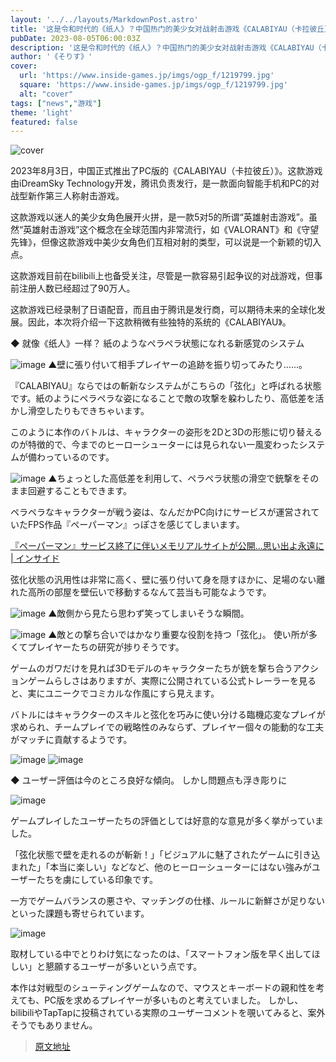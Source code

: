 ```yaml
---
layout: '../../layouts/MarkdownPost.astro'
title: '这是令和时代的《纸人》？中国热门的美少女对战射击游戏《CALABIYAU（卡拉彼丘）》引起轰动！'
pubDate: 2023-08-05T06:00:03Z
description: '这是令和时代的《纸人》？中国热门的美少女对战射击游戏《CALABIYAU（卡拉彼丘）》引起轰动！'
author: '《そりす》'
cover:
  url: 'https://www.inside-games.jp/imgs/ogp_f/1219799.jpg'
  square: 'https://www.inside-games.jp/imgs/ogp_f/1219799.jpg'
  alt: "cover"
tags: ["news","游戏"]
theme: 'light'
featured: false
---
```


![cover](https://www.inside-games.jp/imgs/ogp_f/1219799.jpg)

2023年8月3日，中国正式推出了PC版的《CALABIYAU（卡拉彼丘）》。这款游戏由iDreamSky Technology开发，腾讯负责发行，是一款面向智能手机和PC的对战型新作第三人称射击游戏。

这款游戏以迷人的美少女角色展开火拼，是一款5对5的所谓“英雄射击游戏”。虽然“英雄射击游戏”这个概念在全球范围内非常流行，如《VALORANT》和《守望先锋》，但像这款游戏中美少女角色们互相对射的类型，可以说是一个新颖的切入点。

这款游戏目前在bilibili上也备受关注，尽管是一款容易引起争议的对战游戏，但事前注册人数已经超过了90万人。

这款游戏已经录制了日语配音，而且由于腾讯是发行商，可以期待未来的全球化发展。因此，本次将介绍一下这款稍微有些独特的系统的《CALABIYAU》。

◆ 就像《纸人》一样？
紙のようなペラペラ状態になれる新感覚のシステム

![image](https://www.inside-games.jp/imgs/zoom/1219860.png)
▲壁に張り付いて相手プレイヤーの追跡を振り切ってみたり......。

『CALABIYAU』ならではの斬新なシステムがこちらの「弦化」と呼ばれる状態です。紙のようにペラペラな姿になることで敵の攻撃を躱わしたり、高低差を活かし滑空したりもできちゃいます。

このように本作のバトルは、キャラクターの姿形を2Dと3Dの形態に切り替えるのが特徴的で、今までのヒーローシューターには見られない一風変わったシステムが備わっているのです。

![image](https://www.inside-games.jp/imgs/zoom/1219859.png)
▲ちょっとした高低差を利用して、ペラペラ状態の滑空で銃撃をそのまま回避することもできます。

ペラペラなキャラクターが戦う姿は、なんだかPC向けにサービスが運営されていたFPS作品『ペーパーマン』っぽさを感じてしまいます。

[『ペーパーマン』サービス終了に伴いメモリアルサイトが公開…思い出よ永遠に | インサイド](https://www.inside-games.jp/article/2016/12/28/104438.html)

弦化状態の汎用性は非常に高く、壁に張り付いて身を隠すほかに、足場のない離れた高所の部屋を壁伝いで移動するなんて芸当も可能なようです。

![image](https://www.inside-games.jp/imgs/zoom/1219904.png)
▲敵側から見たら思わず笑ってしまいそうな瞬間。

![image](https://www.inside-games.jp/imgs/zoom/1220467.png)
▲敵との撃ち合いではかなり重要な役割を持つ「弦化」。
使い所が多くてプレイヤーたちの研究が捗りそうです。

ゲームのガワだけを見れば3Dモデルのキャラクターたちが銃を撃ち合うアクションゲームらしさはありますが、実際に公開されている公式トレーラーを見ると、実にユニークでコミカルな作風にすら見えます。

バトルにはキャラクターのスキルと弦化を巧みに使い分ける臨機応変なプレイが求められ、チームプレイでの戦略性のみならず、プレイヤー個々の能動的な工夫がマッチに貢献するようです。

![image](https://www.inside-games.jp/imgs/zoom/1219905.png)
![image](https://www.inside-games.jp/imgs/zoom/1219906.png)

◆ ユーザー評価は今のところ良好な傾向。 しかし問題点も浮き彫りに

![image](https://www.inside-games.jp/imgs/zoom/1220466.png)

ゲームプレイしたユーザーたちの評価としては好意的な意見が多く挙がっていました。

「弦化状態で壁を走れるのが斬新！」「ビジュアルに魅了されたゲームに引き込まれた」「本当に楽しい」などなど、他のヒーローシューターにはない強みがユーザーたちを虜にしている印象です。

一方でゲームバランスの悪さや、マッチングの仕様、ルールに新鮮さが足りないといった課題も寄せられています。

![image](https://www.inside-games.jp/imgs/zoom/1220475.png)

取材している中でとりわけ気になったのは、「スマートフォン版を早く出してほしい」と懇願するユーザーが多いという点です。

本作は対戦型のシューティングゲームなので、マウスとキーボードの親和性を考えても、PC版を求めるプレイヤーが多いものと考えていました。 しかし、bilibiliやTapTapに投稿されている実際のユーザーコメントを覗いてみると、案外そうでもありません。

>[原文地址](https://www.inside-games.jp/article/2023/08/05/147658.html)  